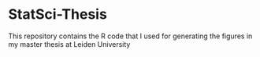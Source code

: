 # StatSci-Thesis
This repository contains the R code that I used for generating the figures in my master thesis at Leiden University

